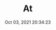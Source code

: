 ---
id: 3
title: At 
file-slug: at
date: Oct 03, 2021 20:34:23
feature: false
category: icons
angle: dynamic
clay: https://3dicons.sgp1.cdn.digitaloceanspaces.com/v1/dynamic/clay/at-dynamic-clay.png
gradient: https://3dicons.sgp1.cdn.digitaloceanspaces.com/v1/dynamic/gradient/at-dynamic-gradient.png
color: https://3dicons.sgp1.cdn.digitaloceanspaces.com/v1/dynamic/color/at-dynamic-color.png
premium: https://3dicons.sgp1.cdn.digitaloceanspaces.com/v1/dynamic/premium/at-dynamic-premium.png
---